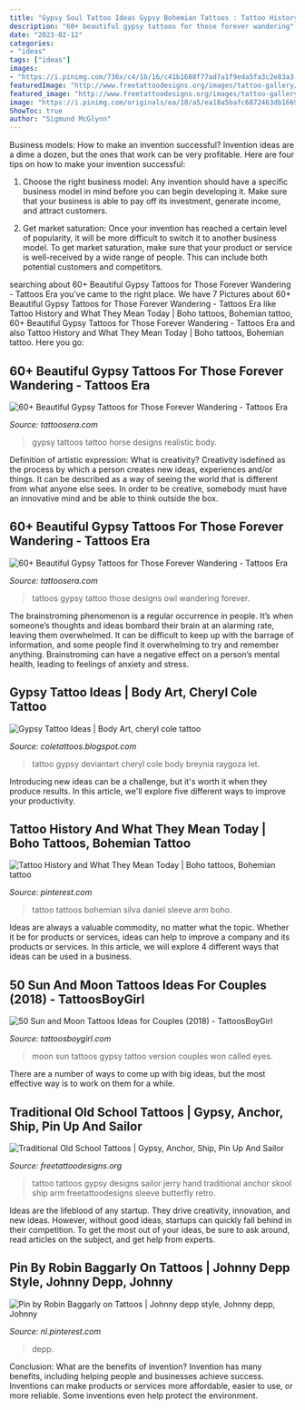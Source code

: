 ```yaml
---
title: "Gypsy Soul Tattoo Ideas Gypsy Bohemian Tattoos : Tattoo History And What They Mean Today"
description: "60+ beautiful gypsy tattoos for those forever wandering"
date: "2023-02-12"
categories:
- "ideas"
tags: ["ideas"]
images:
- "https://i.pinimg.com/736x/c4/1b/16/c41b1688f77ad7a1f9eda5fa3c2e83a3--johnny-depp-celebrity.jpg"
featuredImage: "http://www.freetattoodesigns.org/images/tattoo-gallery/gypsy-tattoo.jpg"
featured_image: "http://www.freetattoodesigns.org/images/tattoo-gallery/gypsy-tattoo.jpg"
image: "https://i.pinimg.com/originals/ea/18/a5/ea18a5bafc6872463db16698fd2b448b.jpg"
ShowToc: true
author: "Sigmund McGlynn"
---
```



Business models: How to make an invention successful?
Invention ideas are a dime a dozen, but the ones that work can be very profitable. Here are four tips on how to make your invention successful:
1. Choose the right business model: Any invention should have a specific business model in mind before you can begin developing it. Make sure that your business is able to pay off its investment, generate income, and attract customers.

2. Get market saturation: Once your invention has reached a certain level of popularity, it will be more difficult to switch it to another business model. To get market saturation, make sure that your product or service is well-received by a wide range of people. This can include both potential customers and competitors.


	

		
searching about 60+ Beautiful Gypsy Tattoos for Those Forever Wandering - Tattoos Era you've came to the right place. We have 7 Pictures about 60+ Beautiful Gypsy Tattoos for Those Forever Wandering - Tattoos Era like Tattoo History and What They Mean Today | Boho tattoos, Bohemian tattoo, 60+ Beautiful Gypsy Tattoos for Those Forever Wandering - Tattoos Era and also Tattoo History and What They Mean Today | Boho tattoos, Bohemian tattoo. Here you go:
		
    
## 60+ Beautiful Gypsy Tattoos For Those Forever Wandering - Tattoos Era

<img loading=lazy src="http://www.tattoosera.com/wp-content/uploads/2016/06/Gypsy-Tattoos-31.jpg" onerror="this.onerror=null;this.src='https://tse4.mm.bing.net/th?id=OIP.D8_5wp344lnqqZzjJ-F1QwHaKX&amp;pid=15.1';" alt="60+ Beautiful Gypsy Tattoos for Those Forever Wandering - Tattoos Era">

_Source: tattoosera.com_

>gypsy tattoos tattoo horse designs realistic body. 

	

Definition of artistic expression: What is creativity?
Creativity isdefined as the process by which a person creates new ideas, experiences and/or things. It can be described as a way of seeing the world that is different from what anyone else sees. In order to be creative, somebody must have an innovative mind and be able to think outside the box.

    
## 60+ Beautiful Gypsy Tattoos For Those Forever Wandering - Tattoos Era

<img loading=lazy src="http://www.tattoosera.com/wp-content/uploads/2016/06/Gypsy-Tattoos-14.jpg" onerror="this.onerror=null;this.src='https://tse1.mm.bing.net/th?id=OIP.d-w5-2rNxVeXgZecsfh8qwHaKH&amp;pid=15.1';" alt="60+ Beautiful Gypsy Tattoos for Those Forever Wandering - Tattoos Era">

_Source: tattoosera.com_

>tattoos gypsy tattoo those designs owl wandering forever. 

	

The brainstroming phenomenon is a regular occurrence in people. It’s when someone’s thoughts and ideas bombard their brain at an alarming rate, leaving them overwhelmed. It can be difficult to keep up with the barrage of information, and some people find it overwhelming to try and remember anything. Brainstroming can have a negative effect on a person’s mental health, leading to feelings of anxiety and stress.

    
## Gypsy Tattoo Ideas | Body Art, Cheryl Cole Tattoo

<img loading=lazy src="http://3.bp.blogspot.com/-nOFlCYYAxSA/UQZZCcRAi0I/AAAAAAAANto/pl-rCya1MaM/s1600/Old_school_gypsy_tattoo_design_by_jessibal.jpg" onerror="this.onerror=null;this.src='https://tse4.mm.bing.net/th?id=OIP.ZcFsJUas2Y9jodrLDFCXSQHaLb&amp;pid=15.1';" alt="Gypsy Tattoo Ideas | Body Art, cheryl cole tattoo">

_Source: coletattoos.blogspot.com_

>tattoo gypsy deviantart cheryl cole body breynia raygoza let. 

	

Introducing new ideas can be a challenge, but it's worth it when they produce results. In this article, we'll explore five different ways to improve your productivity.

    
## Tattoo History And What They Mean Today | Boho Tattoos, Bohemian Tattoo

<img loading=lazy src="https://i.pinimg.com/originals/ea/18/a5/ea18a5bafc6872463db16698fd2b448b.jpg" onerror="this.onerror=null;this.src='https://tse3.mm.bing.net/th?id=OIP.8XL5R9Bj8ZcM7N1JL-vRTgAAAA&amp;pid=15.1';" alt="Tattoo History and What They Mean Today | Boho tattoos, Bohemian tattoo">

_Source: pinterest.com_

>tattoo tattoos bohemian silva daniel sleeve arm boho. 

	

Ideas are always a valuable commodity, no matter what the topic. Whether it be for products or services, ideas can help to improve a company and its products or services. In this article, we will explore 4 different ways that ideas can be used in a business.

    
## 50 Sun And Moon Tattoos Ideas For Couples (2018) - TattoosBoyGirl

<img loading=lazy src="https://4.bp.blogspot.com/-p9GbBD11arM/WeLjUpQUFJI/AAAAAAAAHZY/xhpa7pca7qYiwogJVrmn_f917GcOc4x-QCLcBGAs/s1600/gypsy%2Bsun%2Band%2Bmoon%2Btattoo.JPG" onerror="this.onerror=null;this.src='https://tse2.mm.bing.net/th?id=OIP.eDaOwKD0W-XVs3N24qLnXgHaFy&amp;pid=15.1';" alt="50 Sun and Moon Tattoos Ideas for Couples (2018) - TattoosBoyGirl">

_Source: tattoosboygirl.com_

>moon sun tattoos gypsy tattoo version couples won called eyes. 

	

There are a number of ways to come up with big ideas, but the most effective way is to work on them for a while.

    
## Traditional Old School Tattoos | Gypsy, Anchor, Ship, Pin Up And Sailor

<img loading=lazy src="http://www.freetattoodesigns.org/images/tattoo-gallery/gypsy-tattoo.jpg" onerror="this.onerror=null;this.src='https://tse2.mm.bing.net/th?id=OIP.t3n3CXN6lrot3boFX1W8yQHaLG&amp;pid=15.1';" alt="Traditional Old School Tattoos | Gypsy, Anchor, Ship, Pin Up And Sailor">

_Source: freetattoodesigns.org_

>tattoo tattoos gypsy designs sailor jerry hand traditional anchor skool ship arm freetattoodesigns sleeve butterfly retro. 

	

Ideas are the lifeblood of any startup. They drive creativity, innovation, and new ideas. However, without good ideas, startups can quickly fall behind in their competition. To get the most out of your ideas, be sure to ask around, read articles on the subject, and get help from experts.

    
## Pin By Robin Baggarly On Tattoos | Johnny Depp Style, Johnny Depp, Johnny

<img loading=lazy src="https://i.pinimg.com/736x/c4/1b/16/c41b1688f77ad7a1f9eda5fa3c2e83a3--johnny-depp-celebrity.jpg" onerror="this.onerror=null;this.src='https://tse3.mm.bing.net/th?id=OIP.m78lg6GAs_2JZiHySwrJ6gAAAA&amp;pid=15.1';" alt="Pin by Robin Baggarly on Tattoos | Johnny depp style, Johnny depp, Johnny">

_Source: nl.pinterest.com_

>depp. 

	

Conclusion: What are the benefits of invention?
Invention has many benefits, including helping people and businesses achieve success. Inventions can make products or services more affordable, easier to use, or more reliable. Some inventions even help protect the environment.

